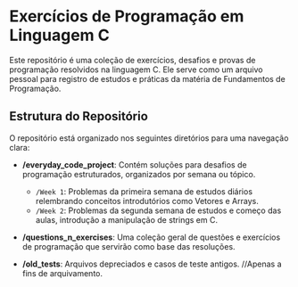 # Exercícios de Programação em Linguagem C

Este repositório é uma coleção de exercícios, desafios e provas de programação resolvidos na linguagem C. Ele serve como um arquivo pessoal para registro de estudos e práticas da matéria de Fundamentos de Programação.

## Estrutura do Repositório

O repositório está organizado nos seguintes diretórios para uma navegação clara:

-   **/everyday_code_project**: Contém soluções para desafios de programação estruturados, organizados por semana ou tópico.
    -   `/Week 1`: Problemas da primeira semana de estudos diários relembrando conceitos introdutórios como Vetores e Arrays.
    -   `/Week 2`: Problemas da segunda semana de estudos e começo das aulas, introdução a manipulação de strings em C.

-   **/questions_n_exercises**: Uma coleção geral de questões e exercícios de programação que servirão como base das resoluções.

-   **/old_tests**: Arquivos depreciados e casos de teste antigos. //Apenas a fins de arquivamento.
